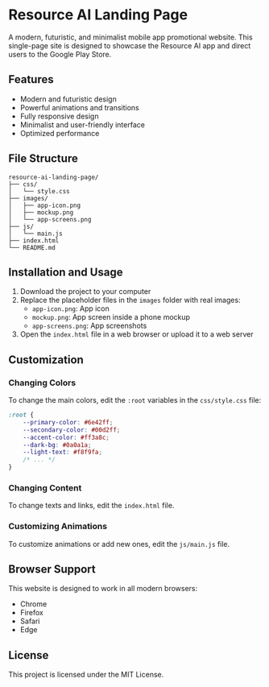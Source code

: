 # Resource AI Landing Page

A modern, futuristic, and minimalist mobile app promotional website. This single-page site is designed to showcase the Resource AI app and direct users to the Google Play Store.

## Features

- Modern and futuristic design
- Powerful animations and transitions
- Fully responsive design
- Minimalist and user-friendly interface
- Optimized performance

## File Structure

```
resource-ai-landing-page/
├── css/
│   └── style.css
├── images/
│   ├── app-icon.png
│   ├── mockup.png
│   └── app-screens.png
├── js/
│   └── main.js
├── index.html
└── README.md
```

## Installation and Usage

1. Download the project to your computer
2. Replace the placeholder files in the `images` folder with real images:
   - `app-icon.png`: App icon
   - `mockup.png`: App screen inside a phone mockup
   - `app-screens.png`: App screenshots
3. Open the `index.html` file in a web browser or upload it to a web server

## Customization

### Changing Colors

To change the main colors, edit the `:root` variables in the `css/style.css` file:

```css
:root {
    --primary-color: #6e42ff;
    --secondary-color: #00d2ff;
    --accent-color: #ff3a8c;
    --dark-bg: #0a0a1a;
    --light-text: #f8f9fa;
    /* ... */
}
```

### Changing Content

To change texts and links, edit the `index.html` file.

### Customizing Animations

To customize animations or add new ones, edit the `js/main.js` file.

## Browser Support

This website is designed to work in all modern browsers:

- Chrome
- Firefox
- Safari
- Edge

## License

This project is licensed under the MIT License.

